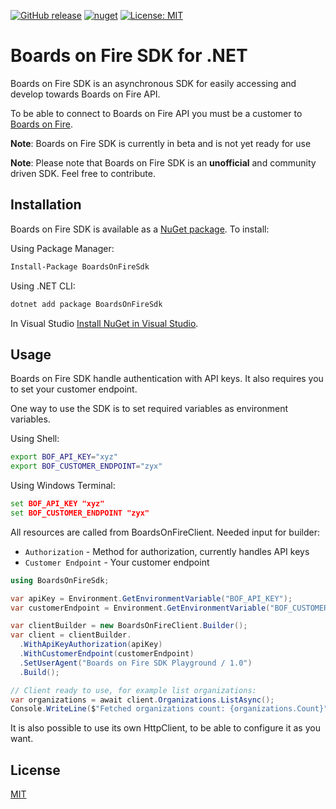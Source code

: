 [![GitHub release](https://img.shields.io/github/release/tobiasrusk/boardsonfire-sdk-dotnet.svg)]() [![nuget](https://img.shields.io/nuget/v/BoardsOnFireSdk.svg)](https://www.nuget.org/packages/BoardsOnFireSdk/) [![License: MIT](https://img.shields.io/badge/License-MIT-yellow.svg)](LICENSE)

# Boards on Fire SDK for .NET
Boards on Fire SDK is an asynchronous SDK for easily accessing and develop towards Boards on Fire API.

To be able to connect to Boards on Fire API you must be a customer to [Boards on Fire](https://boardsonfire.com).

**Note**: Boards on Fire SDK is currently in beta and is not yet ready for use

**Note**: Please note that Boards on Fire SDK is an **unofficial** and community driven SDK. Feel free to contribute.

## Installation
Boards on Fire SDK is available as a [NuGet package](https://www.nuget.org/packages/BoardsOnFireSdk/). To install:

Using Package Manager:
```sh
Install-Package BoardsOnFireSdk
```

Using .NET CLI:
```sh
dotnet add package BoardsOnFireSdk
```

In Visual Studio
[Install NuGet in Visual Studio](https://docs.microsoft.com/en-us/nuget/quickstart/install-and-use-a-package-in-visual-studio).

## Usage
Boards on Fire SDK handle authentication with API keys. It also requires you to set your customer endpoint.

One way to use the SDK is to set required variables as environment variables.

Using Shell:
```sh
export BOF_API_KEY="xyz"
export BOF_CUSTOMER_ENDPOINT="zyx"
```

Using Windows Terminal:
```cmd
set BOF_API_KEY "xyz"
set BOF_CUSTOMER_ENDPOINT "zyx"
```

All resources are called from BoardsOnFireClient. Needed input for builder:
- `Authorization` - Method for authorization, currently handles API keys
- `Customer Endpoint` - Your customer endpoint

```c#
using BoardsOnFireSdk;

var apiKey = Environment.GetEnvironmentVariable("BOF_API_KEY");
var customerEndpoint = Environment.GetEnvironmentVariable("BOF_CUSTOMER_ENDPOINT");

var clientBuilder = new BoardsOnFireClient.Builder();
var client = clientBuilder.
  .WithApiKeyAuthorization(apiKey)
  .WithCustomerEndpoint(customerEndpoint)
  .SetUserAgent("Boards on Fire SDK Playground / 1.0")
  .Build();

// Client ready to use, for example list organizations:
var organizations = await client.Organizations.ListAsync();
Console.WriteLine($"Fetched organizations count: {organizations.Count}");
```

It is also possible to use its own HttpClient, to be able to configure it as you want.

## License
[MIT](https://github.com/tobiasrusk/boardsonfire-sdk-dotnet/blob/main/LICENSE)
